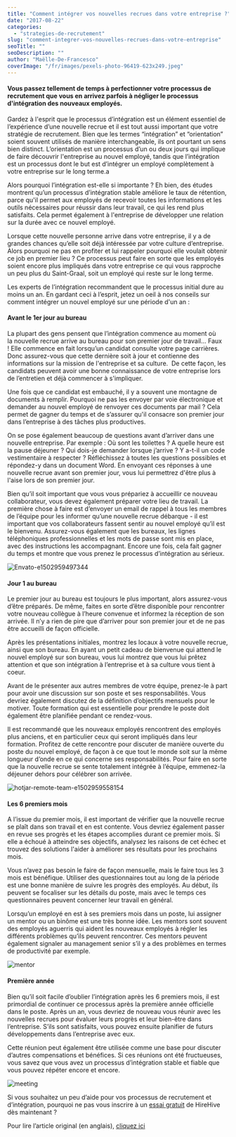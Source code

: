 ```yaml
---
title: "Comment intégrer vos nouvelles recrues dans votre entreprise ?"
date: "2017-08-22"
categories:
  - "strategies-de-recrutement"
slug: "comment-integrer-vos-nouvelles-recrues-dans-votre-entreprise"
seoTitle: ""
seoDescription: ""
author: "Maëlle-De-Francesco"
coverImage: "/fr/images/pexels-photo-96419-623x249.jpeg"
---
```


#### Vous passez tellement de temps à perfectionner votre processus de recrutement que vous en arrivez parfois à négliger le processus d'intégration des nouveaux employés.

Gardez à l'esprit que le processus d’intégration est un élément essentiel de l’expérience d’une nouvelle recrue et il est tout aussi important que votre stratégie de recrutement. Bien que les termes “intégration” et “orientation” soient souvent utilisés de manière interchangeable, ils ont pourtant un sens bien distinct. L’orientation est un processus d’un ou deux jours qui implique de faire découvrir l'entreprise au nouvel employé, tandis que l’intégration est un processus dont le but est d’intégrer un employé complètement à votre entreprise sur le long terme.a

Alors pourquoi l’intégration est-elle si importante ? Eh bien, des études montrent qu’un processus d’intégration stable améliore le taux de rétention, parce qu'il permet aux employés de recevoir toutes les informations et les outils nécessaires pour réussir dans leur travail, ce qui les rend plus satisfaits. Cela permet également à l'entreprise de développer une relation sur la durée avec ce nouvel employé.

Lorsque cette nouvelle personne arrive dans votre entreprise, il y a de grandes chances qu’elle soit déjà intéressée par votre culture d’entreprise. Alors pourquoi ne pas en profiter et lui rappeler pourquoi elle voulait obtenir ce job en premier lieu ? Ce processus peut faire en sorte que les employés soient encore plus impliqués dans votre entreprise ce qui vous rapproche un peu plus du Saint-Graal, soit un employé qui reste sur le long terme.

Les experts de l’intégration recommandent que le processus initial dure au moins un an. En gardant ceci à l’esprit, jetez un oeil à nos conseils sur comment intégrer un nouvel employé sur une période d'un an :

#### **Avant le 1er jour au bureau**

La plupart des gens pensent que l’intégration commence au moment où la nouvelle recrue arrive au bureau pour son premier jour de travail... Faux ! Elle commence en fait lorsqu’un candidat consulte votre page carrières. Donc assurez-vous que cette dernière soit à jour et contienne des informations sur la mission de l'entreprise et sa culture.  De cette façon, les candidats peuvent avoir une bonne connaissance de votre entreprise lors de l’entretien et déjà commencer à s'impliquer.

Une fois que ce candidat est embauché, il y a souvent une montagne de documents à remplir. Pourquoi ne pas les envoyer par voie électronique et demander au nouvel employé de renvoyer ces documents par mail ? Cela permet de gagner du temps et de s’assurer qu'il consacre son premier jour dans l’entreprise à des tâches plus productives.

On se pose également beaucoup de questions avant d’arriver dans une nouvelle entreprise. Par exemple : Où sont les toilettes ? A quelle heure est la pause déjeuner ? Qui dois-je demander lorsque j’arrive ? Y a-t-il un code vestimentaire à respecter ? Réfléchissez à toutes les questions possibles et répondez-y dans un document Word. En envoyant ces réponses à une nouvelle recrue avant son premier jour, vous lui permettrez d'être plus à l'aise lors de son premier jour.

Bien qu’il soit important que vous vous prépariez à accueillir ce nouveau collaborateur, vous devez également préparer votre lieu de travail. La première chose à faire est d’envoyer un email de rappel à tous les membres de l’équipe pour les informer qu’une nouvelle recrue débarque - il est important que vos collaborateurs fassent sentir au nouvel employé qu’il est le bienvenu. Assurez-vous également que les bureaux, les lignes téléphoniques professionnelles et les mots de passe sont mis en place, avec des instructions les accompagnant. Encore une fois, cela fait gagner du temps et montre que vous prenez le processus d’intégration au sérieux.

![Envato-e1502959497344](/fr/images/Envato-e1502959497344.jpg)

#### **Jour 1 au bureau**

Le premier jour au bureau est toujours le plus important, alors assurez-vous d’être préparés. De même, faites en sorte d’être disponible pour rencontrer votre nouveau collègue à l’heure convenue et informez la réception de son arrivée. Il n’y a rien de pire que d’arriver pour son premier jour et de ne pas être accueilli de façon officielle.

Après les présentations initiales, montrez les locaux à votre nouvelle recrue, ainsi que son bureau. En ayant un petit cadeau de bienvenue qui attend le nouvel employé sur son bureau, vous lui montrez que vous lui prêtez attention et que son intégration à l’entreprise et à sa culture vous tient à coeur.

Avant de le présenter aux autres membres de votre équipe, prenez-le à part pour avoir une discussion sur son poste et ses responsabilités. Vous devriez également discutez de la définition d’objectifs mensuels pour le motiver. Toute formation qui est essentielle pour prendre le poste doit également être planifiée pendant ce rendez-vous.

Il est recommandé que les nouveaux employés rencontrent des employés plus anciens, et en particulier ceux qui seront impliqués dans leur formation. Profitez de cette rencontre pour discuter de manière ouverte du poste du nouvel employé, de façon à ce que tout le monde soit sur la même longueur d’onde en ce qui concerne ses responsabilités. Pour faire en sorte que la nouvelle recrue se sente totalement intégrée à l’équipe, emmenez-la déjeuner dehors pour célébrer son arrivée.

![hotjar-remote-team-e1502959558154](/fr/images/hotjar-remote-team-e1502959558154.jpg)

#### **Les 6 premiers mois**

A l’issue du premier mois, il est important de vérifier que la nouvelle recrue se plaît dans son travail et en est contente. Vous devriez également passer en revue ses progrès et les étapes accomplies durant ce premier mois. Si elle a échoué à atteindre ses objectifs, analysez les raisons de cet échec et trouvez des solutions l'aider à améliorer ses résultats pour les prochains mois.

Vous n’avez pas besoin le faire de façon mensuelle, mais le faire tous les 3 mois est bénéfique. Utiliser des questionnaires tout au long de la période est une bonne manière de suivre les progrès des employés. Au début, ils peuvent se focaliser sur les détails du poste, mais avec le temps ces questionnaires peuvent concerner leur travail en général.

Lorsqu’un employé en est à ses premiers mois dans un poste, lui assigner un mentor ou un binôme est une très bonne idée. Les mentors sont souvent des employés aguerris qui aident les nouveaux employés à régler les différents problèmes qu’ils peuvent rencontrer. Ces mentors peuvent également signaler au management senior s’il y a des problèmes en termes de productivité par exemple.

![mentor](/fr/images/mentor.jpg)

#### **Première année**

Bien qu’il soit facile d’oublier l’intégration après les 6 premiers mois, il est primordial de continuer ce processus après la première année officielle dans le poste. Après un an, vous devriez de nouveau vous réunir avec les nouvelles recrues pour évaluer leurs progrès et leur bien-être dans l’entreprise. S’ils sont satisfaits, vous pouvez ensuite planifier de futurs développements dans l’entreprise avec eux.

Cette réunion peut également être utilisée comme une base pour discuter d’autres compensations et bénéfices. Si ces réunions ont été fructueuses, vous savez que vous avez un processus d’intégration stable et fiable que vous pouvez répéter encore et encore.

![meeting](/fr/images/meeting.jpg)

Si vous souhaitez un peu d’aide pour vos processus de recrutement et d’intégration, pourquoi ne pas vous inscrire à un [essai gratuit](https://my.hirehive.io/Inscription) de HireHive dès maintenant ?

Pour lire l’article original (en anglais), [cliquez ici](https://hirehive.com/blog/best-practice-onboarding-new-employees-organisation/)

